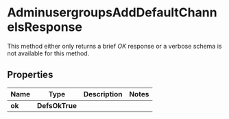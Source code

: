 

# AdminusergroupsAddDefaultChannelsResponse

This method either only returns a brief _OK_ response or a verbose schema is not available for this method.

## Properties

| Name | Type | Description | Notes |
|------------ | ------------- | ------------- | -------------|
|**ok** | **DefsOkTrue** |  |  |



